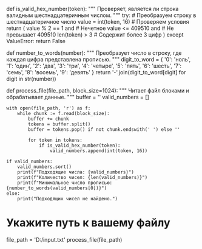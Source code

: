 def is_valid_hex_number(token):
    """ Проверяет, является ли строка валидным шестнадцатеричным числом. """
    try:
        # Преобразуем строку в шестнадцатеричное число
        value = int(token, 16)
        # Проверяем условия
        return (
            value % 2 == 1 and                   # Нечетное
            value <= 409510 and                  # Не превышает 409510
            len(token) > 3                       # Содержит более 3 цифр
        )
    except ValueError:
        return False

def number_to_words(number):
    """ Преобразует число в строку, где каждая цифра представлена прописью. """
    digit_to_word = {
        '0': 'ноль', '1': 'один', '2': 'два', '3': 'три', '4': 'четыре',
        '5': 'пять', '6': 'шесть', '7': 'семь', '8': 'восемь', '9': 'девять'
    }
    return '-'.join(digit_to_word[digit] for digit in str(number))

def process_file(file_path, block_size=1024):
    """ Читает файл блоками и обрабатывает данные. """
    buffer = ''
    valid_numbers = []
    
    with open(file_path, 'r') as f:
        while chunk := f.read(block_size):
            buffer += chunk
            tokens = buffer.split()
            buffer = tokens.pop() if not chunk.endswith(' ') else ''
            
            for token in tokens:
                if is_valid_hex_number(token):
                    valid_numbers.append(int(token, 16))
    
    if valid_numbers:
        valid_numbers.sort()
        print(f"Подходящие числа: {valid_numbers}")
        print(f"Количество чисел: {len(valid_numbers)}")
        print(f"Минимальное число прописью: {number_to_words(valid_numbers[0])}")
    else:
        print("Подходящих чисел не найдено.")

# Укажите путь к вашему файлу
file_path = 'D:/input.txt'
process_file(file_path)
